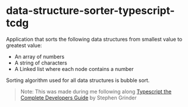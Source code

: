 # data-structure-sorter-typescript-tcdg

Application that sorts the following data structures from smallest value to greatest value:

- An array of numbers
- A string of characters
- A Linked list where each node contains a number

Sorting algorithm used for all data structures is bubble sort.

> Note: This was made during me following along [Typescript the Complete Developers Guide](https://www.udemy.com/course/typescript-the-complete-developers-guide/) by Stephen Grinder
